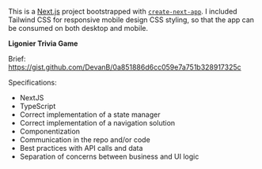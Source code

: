 This is a [Next.js](https://nextjs.org/) project bootstrapped with [`create-next-app`](https://github.com/vercel/next.js/tree/canary/packages/create-next-app). I included Tailwind CSS for responsive mobile design CSS styling, so that the app can be consumed on both desktop and mobile.

**Ligonier Trivia Game**

Brief: 
https://gist.github.com/DevanB/0a851886d6cc059e7a751b328917325c

Specifications:

- NextJS
- TypeScript
- Correct implementation of a state manager
- Correct implementation of a navigation solution
- Componentization
- Communication in the repo and/or code
- Best practices with API calls and data
- Separation of concerns between business and UI logic
